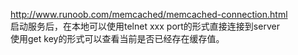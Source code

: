 

http://www.runoob.com/memcached/memcached-connection.html  
启动服务后，在本地可以使用telnet xxx port的形式直接连接到server  
使用get key的形式可以查看当前是否已经存在缓存值。
